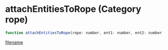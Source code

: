 # attachEntitiesToRope (Category rope)

```js
function attachEntitiesToRope(rope: number, ent1: number, ent2: number, ent1_x: number, ent1_y: number, ent1_z: number, ent2_x: number, ent2_y: number, ent2_z: number, length: number, p10: boolean, p11: boolean, boneName1: string, boneName2: string): void
```

[filename](attachEntitiesToRope_m.md ':include')